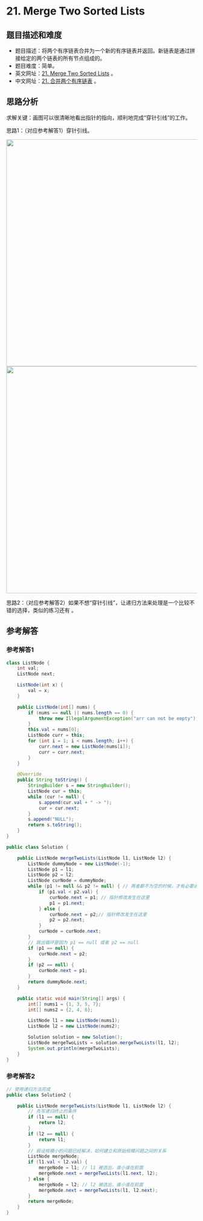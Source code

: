 # 21. Merge Two Sorted Lists

## 题目描述和难度
+ 题目描述：将两个有序链表合并为一个新的有序链表并返回。新链表是通过拼接给定的两个链表的所有节点组成的。 
+ 题目难度：简单。
+ 英文网址：[21. Merge Two Sorted Lists](https://leetcode.com/problems/merge-two-sorted-lists/description/)  。
+ 中文网址：[21. 合并两个有序链表](https://leetcode-cn.com/problems/merge-two-sorted-lists/description/)  。
## 思路分析
求解关键：画图可以很清晰地看出指针的指向，顺利地完成“穿针引线”的工作。

思路1：（对应参考解答1）穿针引线。

<img src="https://liweiwei1419.github.io/images/leetcode-solution/21-1.jpg" width="600">


<img src="https://liweiwei1419.github.io/images/leetcode-solution/21-2.jpg" width="600">


思路2：（对应参考解答2）如果不想“穿针引线”，让递归方法来处理是一个比较不错的选择，类似的练习还有 []()。

## 参考解答
### 参考解答1

```java
class ListNode {
    int val;
    ListNode next;

    ListNode(int x) {
        val = x;
    }

    public ListNode(int[] nums) {
        if (nums == null || nums.length == 0) {
            throw new IllegalArgumentException("arr can not be empty");
        }
        this.val = nums[0];
        ListNode curr = this;
        for (int i = 1; i < nums.length; i++) {
            curr.next = new ListNode(nums[i]);
            curr = curr.next;
        }
    }

    @Override
    public String toString() {
        StringBuilder s = new StringBuilder();
        ListNode cur = this;
        while (cur != null) {
            s.append(cur.val + " -> ");
            cur = cur.next;
        }
        s.append("NULL");
        return s.toString();
    }
}

public class Solution {

    public ListNode mergeTwoLists(ListNode l1, ListNode l2) {
        ListNode dummyNode = new ListNode(-1);
        ListNode p1 = l1;
        ListNode p2 = l2;
        ListNode curNode = dummyNode;
        while (p1 != null && p2 != null) { // 两者都不为空的时候，才有必要进行比较
            if (p1.val < p2.val) {
                curNode.next = p1; // 指针修改发生在这里
                p1 = p1.next;
            } else {
                curNode.next = p2;// 指针修改发生在这里
                p2 = p2.next;
            }
            curNode = curNode.next;
        }
        // 跳出循环是因为 p1 == null 或者 p2 == null
        if (p1 == null) {
            curNode.next = p2;
        }
        if (p2 == null) {
            curNode.next = p1;
        }
        return dummyNode.next;
    }

    public static void main(String[] args) {
        int[] nums1 = {1, 3, 5, 7};
        int[] nums2 = {2, 4, 6};

        ListNode l1 = new ListNode(nums1);
        ListNode l2 = new ListNode(nums2);

        Solution solution = new Solution();
        ListNode mergeTwoLists = solution.mergeTwoLists(l1, l2);
        System.out.println(mergeTwoLists);
    }
}
```

### 参考解答2

```java
// 使用递归方法完成
public class Solution2 {

    public ListNode mergeTwoLists(ListNode l1, ListNode l2) {
        // 先写递归终止的条件
        if (l1 == null) {
            return l2;
        }
        if (l2 == null) {
            return l1;
        }
        // 假设规模小的问题已经解决，如何建立和原始规模问题之间的关系
        ListNode mergeNode;
        if (l1.val < l2.val) {
            mergeNode = l1; // l1 被选出，谁小谁在前面
            mergeNode.next = mergeTwoLists(l1.next, l2);
        } else {
            mergeNode = l2; // l2 被选出，谁小谁在前面
            mergeNode.next = mergeTwoLists(l1, l2.next);
        }
        return mergeNode;
    }
}
```